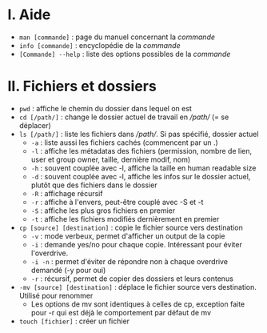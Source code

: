 # I. Aide

* `man [commande]` : page du manuel concernant la *commande*
* `info [commande]` : encyclopédie de la *commande*
* `[Commande] --help` : liste des options possibles de la *commande*

# II. Fichiers et dossiers

* `pwd` : affiche le chemin du dossier dans lequel on est
* `cd [/path/]` : change le dossier actuel de travail en */path/* (= se déplacer)
* `ls [/path/]` : liste les fichiers dans */path/*. Si pas spécifié, dossier actuel
     * `-a` : liste aussi les fichiers cachés (commencent par un .)
     * `-l` : affiche les métadatas des fichiers (permission, nombre de lien, user et group owner, taille, dernière modif, nom)
     * `-h` : souvent couplée avec -l, affiche la taille en human readable size
     * `-d` : souvent couplée avec -l, affiche les infos sur le dossier actuel, plutôt que des fichiers dans le dossier
     * `-R` : affichage récursif
     * `-r` : affiche à l'envers, peut-être couplé avec -S et -t
     * `-S` : affiche les plus gros fichiers en premier
     * `-t` : affiche les fichiers modifiés dernièrement en premier
* `cp [source] [destination]` : copie le fichier source vers destination
     * `-v` : mode verbeux, permet d'afficher un output de la copie
     * `-i` : demande yes/no pour chaque copie. Intéressant pour éviter l'overdrive. 
     * `-i -n` : permet d'éviter de répondre non à chaque overdrive demandé (-y pour oui)
     * `-r` : récursif, permet de copier des dossiers et leurs contenus
* `-mv [source] [destination]` : déplace le fichier source vers destination. Utilisé pour renommer
     * Les options de mv sont identiques à celles de cp, exception faite pour -r qui est déjà le comportement par défaut de mv
* `touch [fichier]` : créer un fichier
